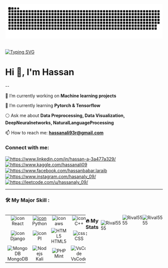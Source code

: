 <picture>
  <source media="(prefers-color-scheme: dark)" srcset="https://raw.githubusercontent.com/platane/platane/output/github-contribution-grid-snake-dark.svg">
  <source media="(prefers-color-scheme: light)" srcset="https://raw.githubusercontent.com/platane/platane/output/github-contribution-grid-snake.svg">
  <img alt="github contribution grid snake animation" src="https://raw.githubusercontent.com/platane/platane/output/github-contribution-grid-snake.svg">
</picture>
<div align="center">
  <img src="https://komarev.com/ghpvc/?username=crveskig&style=flat-square&color=blue" alt=""/>
</div>





<!--   my-ticker -->    
[![Typing SVG](https://readme-typing-svg.herokuapp.com?color=%2336BCF7&center=true&vCenter=true&width=600&lines=Hi+there+👋,+I+am+Hassan;+Welcome+to+My+Profile!;Over+2+years+of+programming+experience;Always+learning+new+things+;Machine+learning+enthusiast+;Kaggle+community+member)](https://git.io/typing-svg)

 
  </head>
  <body>
    <div class="container">
      <h1>Hi 👋, I'm Hassan</h1>

--
      <div class="info">
        <p>
          🔭 I’m currently working on <strong>Machine learning projects</strong>
        </p>
        <p>🌱 I’m currently learning <strong>Pytorch & Tensorflow</strong></p>
        <p>⚪ Ask me about <strong>Data Preprocessing, Data Visualization, DeepNeuralnetworks, NaturalLanguageProcessing</strong></p>
        <p>📫 How to reach me: <strong>hassanali93r@gmail.com</strong></p>
      </div>
      
<h3>Connect with me:</h3>
      <div class="social-links">
        <a
    href="https://linkedin.com/in/https://www.linkedin.com/in/hassan-a-3a477a329/"
    target="blank"
    ><img
      align="center"
      src="https://raw.githubusercontent.com/rahuldkjain/github-profile-readme-generator/master/src/images/icons/Social/linked-in-alt.svg"
      alt="https://www.linkedin.com/in/hassan-a-3a477a329/"
      height="30"
      width="40"
  /></a>
  <a href="https://kaggle.com/https://www.kaggle.com/hassanali09" target="blank"
    ><img
      align="center"
      src="https://raw.githubusercontent.com/rahuldkjain/github-profile-readme-generator/master/src/images/icons/Social/kaggle.svg"
      alt="https://www.kaggle.com/hassanali09"
      height="30"
      width="40"
  /></a>
  <a
    href="https://fb.com/https://www.facebook.com/hassanbabar.laraib"
    target="blank"
    ><img
      align="center"
      src="https://raw.githubusercontent.com/rahuldkjain/github-profile-readme-generator/master/src/images/icons/Social/facebook.svg"
      alt="https://www.facebook.com/hassanbabar.laraib"
      height="30"
      width="40"
  /></a>
  <a
    href="https://instagram.com/https://www.instagram.com/hasanaly_09/"
    target="blank"
    ><img
      align="center"
      src="https://raw.githubusercontent.com/rahuldkjain/github-profile-readme-generator/master/src/images/icons/Social/instagram.svg"
      alt="https://www.instagram.com/hasanaly_09/"
      height="30"
      width="40"
  /></a>
  <a
    href="https://www.leetcode.com/https://leetcode.com/u/hassanaly_09/"
    target="blank"
    ><img
      align="center"
      src="https://raw.githubusercontent.com/rahuldkjain/github-profile-readme-generator/master/src/images/icons/Social/leet-code.svg"
      alt="https://leetcode.com/u/hassanaly_09/"
      height="30"
      width="40"
  /></a>
</p>
  
---

### :hammer_and_wrench: My Major Skill :  
  <div style="display: flex; align-items: flex-start; align: center">
<table align="center">
  <tr>
    <td align="center" width="96">
        <img src="https://techstack-generator.vercel.app/react-icon.svg" alt="icon" width="65" height="65" />
      <br>React
    </td>
    <td align="center" width="96">
      <a href="#macropower-tech">
        <img src="https://techstack-generator.vercel.app/python-icon.svg" alt="icon" width="65" height="65" />
      </a>
      <br>Python
    </td>
    <td align="center" width="96">
        <img src="https://techstack-generator.vercel.app/aws-icon.svg" alt="icon" width="65" height="65"/>
      <br>aws
    </td>
    <td align="center" width="96">
        <img src="https://techstack-generator.vercel.app/cpp-icon.svg" alt="icon" width="65" height="65" />
      <br>C++
    </td>
    <td align="center" width="96">
        <img src="https://techstack-generator.vercel.app/graphql-icon.svg" alt="icon" width="65" height="65" />
      <br>GraphQL
    </td>
     <td align="center" width="96">
    <img src="https://techstack-generator.vercel.app/docker-icon.svg" alt="icon" width="65" height="65" /></div>
  <br>Docker
   </td>
    <td align="center" width="96">
        <img src="https://techstack-generator.vercel.app/csharp-icon.svg" alt="icon" width="65" height="65" />
      <br>C#
    </td>
  </tr>
  <tr>
    <td align="center" width="96">
        <img src="https://techstack-generator.vercel.app/django-icon.svg" alt="icon" width="65" height="65" />
      <br>Django
    </td>
    <td align="center"  width="96">
       <img src="https://techstack-generator.vercel.app/raspberrypi-icon.svg" alt="icon" width="65" height="65" />
      <br>PI
    </td>
    <td align="center"  width="96">
        <img src="https://skillicons.dev/icons?i=html" width="48" height="48" alt="HTML5" />
      <br>HTML5
    </td>
    <td align="center" width="96">
        <img src="https://skillicons.dev/icons?i=css" width="48" height="48" alt="css" />
      <br>CSS
    </td>
    <td align="center"  width="96">
        <img src="https://skillicons.dev/icons?i=figma" width="48" height="48" alt="bootstrap" />
      <br>Figma
    </td>
    <td align="center" width="96">
        <img src="https://skillicons.dev/icons?i=tailwind" width="48" height="48" alt="tailwind" />
      <br>Tailwind
    </td>
    <td align="center" width="96">
        <img src="https://skillicons.dev/icons?i=pytorch" width="48" height="48" alt="jQuery" />
      <br>Pytorch
    </td>
  </tr>
  <tr>
    <td align="center" width="96">
        <img src="https://skillicons.dev/icons?i=mongodb" width="48" height="48" alt="MongoDB" />
      <br>MongoDB
    </td>
    <td align="center" width="96">
        <img src="https://skillicons.dev/icons?i=kali" width="48" height="48" alt="Nodejs" />
      <br>Kali
    </td>
    <td align="center" width="96">
        <img src="https://skillicons.dev/icons?i=mint" width="48" height="48" alt="PHP" />
      <br>Mint
    </td>
    <td align="center" width="96">
        <img src="https://skillicons.dev/icons?i=vscode" width="48" height="48" alt="VsCode" />
      <br>VsCode
    </td>
    <td align="center" width="96">
      <!-- <a href="https://drive.google.com/file/d/1s2Zhy-I_CQHDhpOhVUfmQmWLpfu6Amiz/view?usp=sharing"> -->
        <img src="https://techstack-generator.vercel.app/kubernetes-icon.svg" alt="icon" width="65" height="65" />
      <!-- </a> -->
      <br>Kubernetes
    </td>
    <td align="center" width="96">
        <img src="https://skillicons.dev/icons?i=opencv" width="48" height="48" alt="Sass" />
      <br>CV
    </td>
    <td align="center" width="96">
        <img src="https://skillicons.dev/icons?i=tensorflow" width="48" height="48" alt="PostgreSQL" />
      <br>TensorFlow
    </td>
 </tr>
</table>
<br><br>
    
      
---

### :fire: My Stats :
<p>&nbsp;<img align="center" src="https://github-readme-stats.vercel.app/api?username=Rival5555&show_icons=true&locale=en&theme=transparent&hide_border=true" alt="Rival5555" /></p>
<p><img align="left" src="https://github-readme-stats.vercel.app/api/top-langs?username=Rival5555&show_icons=true&locale=en&layout=compact&theme=transparent&hide_border=true" alt="Rival5555" /></p>


<p><img align="center" src="https://github-readme-streak-stats.herokuapp.com/?user=Rival5555&theme=monokai" alt="Rival5555" /></p>

     
